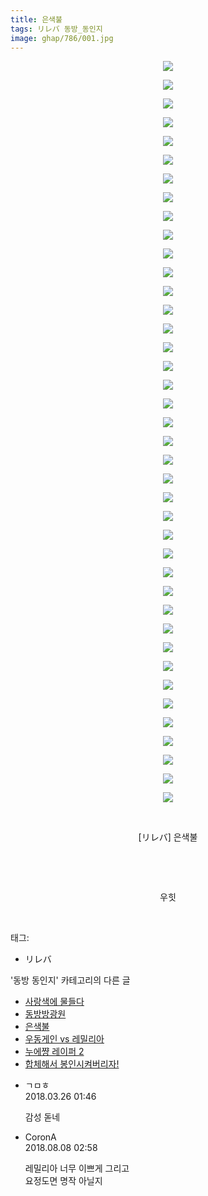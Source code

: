 ```yaml
---
title: 은색불
tags: リレバ 동방_동인지
image: ghap/786/001.jpg
---
```

<div class="article">
<p style="text-align: center; clear: none; float: none;"><img src="{{ site.nasurl }}/ghap/786/001.jpg"/></p>
<p style="text-align: center; clear: none; float: none;"><img src="{{ site.nasurl }}/ghap/786/002.jpg"/></p>
<p style="text-align: center; clear: none; float: none;"><img src="{{ site.nasurl }}/ghap/786/003.jpg"/></p>
<p style="text-align: center; clear: none; float: none;"><img src="{{ site.nasurl }}/ghap/786/004.jpg"/></p>
<p style="text-align: center; clear: none; float: none;"><img src="{{ site.nasurl }}/ghap/786/005.jpg"/></p>
<p style="text-align: center; clear: none; float: none;"><img src="{{ site.nasurl }}/ghap/786/006.jpg"/></p>
<p style="text-align: center; clear: none; float: none;"><img src="{{ site.nasurl }}/ghap/786/007.jpg"/></p>
<p style="text-align: center; clear: none; float: none;"><img src="{{ site.nasurl }}/ghap/786/008.jpg"/></p>
<p style="text-align: center; clear: none; float: none;"><img src="{{ site.nasurl }}/ghap/786/009.jpg"/></p>
<p style="text-align: center; clear: none; float: none;"><img src="{{ site.nasurl }}/ghap/786/010.jpg"/></p>
<p style="text-align: center; clear: none; float: none;"><img src="{{ site.nasurl }}/ghap/786/011.jpg"/></p>
<p style="text-align: center; clear: none; float: none;"><img src="{{ site.nasurl }}/ghap/786/012.jpg"/></p>
<p style="text-align: center; clear: none; float: none;"><img src="{{ site.nasurl }}/ghap/786/013.jpg"/></p>
<p style="text-align: center; clear: none; float: none;"><img src="{{ site.nasurl }}/ghap/786/014.jpg"/></p>
<p style="text-align: center; clear: none; float: none;"><img src="{{ site.nasurl }}/ghap/786/015.jpg"/></p>
<p style="text-align: center; clear: none; float: none;"><img src="{{ site.nasurl }}/ghap/786/016.jpg"/></p>
<p style="text-align: center; clear: none; float: none;"><img src="{{ site.nasurl }}/ghap/786/017.jpg"/></p>
<p style="text-align: center; clear: none; float: none;"><img src="{{ site.nasurl }}/ghap/786/018.jpg"/></p>
<p style="text-align: center; clear: none; float: none;"><img src="{{ site.nasurl }}/ghap/786/019.jpg"/></p>
<p style="text-align: center; clear: none; float: none;"><img src="{{ site.nasurl }}/ghap/786/020.jpg"/></p>
<p style="text-align: center; clear: none; float: none;"><img src="{{ site.nasurl }}/ghap/786/021.jpg"/></p>
<p style="text-align: center; clear: none; float: none;"><img src="{{ site.nasurl }}/ghap/786/022.jpg"/></p>
<p style="text-align: center; clear: none; float: none;"><img src="{{ site.nasurl }}/ghap/786/023.jpg"/></p>
<p style="text-align: center; clear: none; float: none;"><img src="{{ site.nasurl }}/ghap/786/024.jpg"/></p>
<p style="text-align: center; clear: none; float: none;"><img src="{{ site.nasurl }}/ghap/786/025.jpg"/></p>
<p style="text-align: center; clear: none; float: none;"><img src="{{ site.nasurl }}/ghap/786/026.jpg"/></p>
<p style="text-align: center; clear: none; float: none;"><img src="{{ site.nasurl }}/ghap/786/027.jpg"/></p>
<p style="text-align: center; clear: none; float: none;"><img src="{{ site.nasurl }}/ghap/786/028.jpg"/></p>
<p style="text-align: center; clear: none; float: none;"><img src="{{ site.nasurl }}/ghap/786/029.jpg"/></p>
<p style="text-align: center; clear: none; float: none;"><img src="{{ site.nasurl }}/ghap/786/030.jpg"/></p>
<p style="text-align: center; clear: none; float: none;"><img src="{{ site.nasurl }}/ghap/786/031.jpg"/></p>
<p style="text-align: center; clear: none; float: none;"><img src="{{ site.nasurl }}/ghap/786/032.jpg"/></p>
<p style="text-align: center; clear: none; float: none;"><img src="{{ site.nasurl }}/ghap/786/033.jpg"/></p>
<p style="text-align: center; clear: none; float: none;"><img src="{{ site.nasurl }}/ghap/786/034.jpg"/></p>
<p style="text-align: center; clear: none; float: none;"><img src="{{ site.nasurl }}/ghap/786/035.jpg"/></p>
<p style="text-align: center; clear: none; float: none;"><img src="{{ site.nasurl }}/ghap/786/036.jpg"/></p>
<p style="text-align: center; clear: none; float: none;"><img src="{{ site.nasurl }}/ghap/786/037.jpg"/></p>
<p style="text-align: center; clear: none; float: none;"><img src="{{ site.nasurl }}/ghap/786/038.jpg"/></p>
<p style="text-align: center; clear: none; float: none;"><img src="{{ site.nasurl }}/ghap/786/039.jpg"/></p>
<p style="text-align: center; clear: none; float: none;"><img src="{{ site.nasurl }}/ghap/786/040.jpg"/></p>
<p style="text-align: center; clear: none; float: none;"><br/></p>
<p style="text-align: center; clear: none; float: none;">[リレバ] 은색불</p>
<p style="text-align: center; clear: none; float: none;"><br/></p>
<p style="text-align: center; clear: none; float: none;"><br/></p>
<p style="text-align: center; clear: none; float: none;">우힛</p>
<p><br/></p>
</div><div class="tagTrail">
<p>태그: </p>
<ul>
<li>リレバ</li>
</ul>
</div><div class="another">
<p>'동방 동인지' 카테고리의 다른 글</p>
<ul>
<li><a href="/2016-07-09-ghap_788">사랑색에 물들다</a></li>
<li><a href="/2016-07-09-ghap_787">동방방광원</a></li>
<li><a href="/2016-07-09-ghap_786">은색불</a></li>
<li><a href="/2016-07-09-ghap_785">우동게인 vs 레밀리아</a></li>
<li><a href="/2016-07-09-ghap_784">누에쨩 레이퍼 2</a></li>
<li><a href="/2016-07-09-ghap_783">합체해서 봉인시켜버리자!</a></li>
</ul>
</div><div class="cb_module cb_fluid">
<div class="cb_wrt cb_profile">
<div class="comment">
<ul>
<li class="cb_thumb_off" id="comment15227287">
<div class="cb_comment_area">
<div class="cb_info_area">
<div class="cb_section">
<span class="cb_nick_name">ㄱㅁㅎ</span>
</div>
<div class="cb_section">
<span class="cb_date">2018.03.26 01:46 </span>
</div>
</div>
<div class="cb_dsc_comment">
<p class="cb_dsc">
											감성 돋네
										</p>
</div>
</div></li>
<li class="cb_thumb_off" id="comment15303049">
<div class="cb_comment_area">
<div class="cb_info_area">
<div class="cb_section">
<span class="cb_nick_name">CoronA</span>
</div>
<div class="cb_section">
<span class="cb_date">2018.08.08 02:58 </span>
</div>
</div>
<div class="cb_dsc_comment">
<p class="cb_dsc">
											레밀리아 너무 이쁘게 그리고<br/>
요정도면 명작 아닐지
										</p>
</div>
</div></li>
</ul>
</div>
</div><!-- commentList close -->
</div>